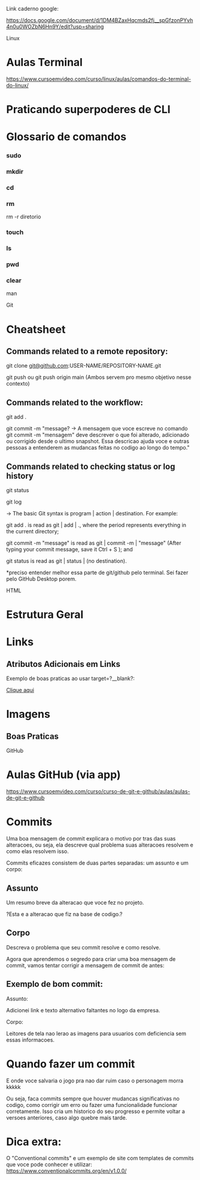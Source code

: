 Link caderno google: 

https://docs.google.com/document/d/1DM4BZaxHqcmds2fj__spGfzonPYvh4n0u0WOZbN6Hn9Y/edit?usp=sharing



Linux

# Aulas Terminal


https://www.cursoemvideo.com/curso/linux/aulas/comandos-do-terminal-do-linux/

# Praticando superpoderes de CLI






















# Glossario de comandos


### sudo




### mkdir




### cd




### rm






rm -r diretorio

### touch




### ls




### pwd




### clear




man











Git



# Cheatsheet




## Commands related to a remote repository:


git clone git@github.com:USER-NAME/REPOSITORY-NAME.git

git push ou git push origin main (Ambos servem pro mesmo objetivo nesse contexto)

## Commands related to the workflow:


git add .

git commit -m "message? -> A mensagem que voce escreve no comando git commit -m "mensagem" deve descrever o que foi alterado, adicionado ou corrigido desde o ultimo snapshot. Essa descricao ajuda voce e outras pessoas a entenderem as mudancas feitas no codigo ao longo do tempo."

## Commands related to checking status or log history


git status

git log



-> The basic Git syntax is program | action | destination. For example:



git add . is read as git | add | ., where the period represents everything in the current directory;

git commit -m "message" is read as git | commit -m | "message" (After typing your commit message, save it Ctrl + S ); and

git status is read as git | status | (no destination).















*preciso entender melhor essa parte de git/github pelo terminal. Sei fazer pelo GitHub Desktop porem.









HTML

# Estrutura Geral


















# Links
















## Atributos Adicionais em Links




















Exemplo de boas praticas ao usar target=?__blank?: 

<a href="https://example.com" target="__blank" rel="noopener noreferrer">Clique aqui</a>





# Imagens














## Boas Praticas








GitHub

# Aulas GitHub (via app)


https://www.cursoemvideo.com/curso/curso-de-git-e-github/aulas/aulas-de-git-e-github



# Commits




Uma boa mensagem de commit explicara o motivo por tras das suas alteracoes, ou seja, ela descreve qual problema suas alteracoes resolvem e como elas resolvem isso.



Commits eficazes consistem de duas partes separadas: um assunto e um corpo:

## Assunto


Um resumo breve da alteracao que voce fez no projeto.



?Esta e a alteracao que fiz na base de codigo.?



## Corpo


Descreva o problema que seu commit resolve e como resolve.





Agora que aprendemos o segredo para criar uma boa mensagem de commit, vamos tentar corrigir a mensagem de commit de antes:



## Exemplo de bom commit:


Assunto:

Adicionei link e texto alternativo faltantes no logo da empresa.

Corpo:

Leitores de tela nao lerao as imagens para usuarios com deficiencia sem essas informacoes.







# Quando fazer um commit


E onde voce salvaria o jogo pra nao dar ruim caso o personagem morra kkkkk

Ou seja, faca commits sempre que houver mudancas significativas no codigo, como corrigir um erro ou fazer uma funcionalidade funcionar corretamente. Isso cria um historico do seu progresso e permite voltar a versoes anteriores, caso algo quebre mais tarde.



# Dica extra:


O "Conventional commits" e um exemplo de site com templates de commits que voce pode conhecer e utilizar: https://www.conventionalcommits.org/en/v1.0.0/

























